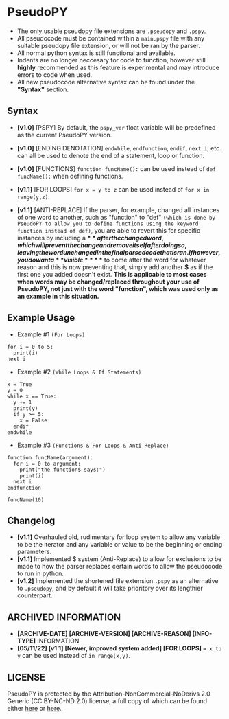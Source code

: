# PseudoPY
- The only usable pseudopy file extensions are `.pseudopy` and `.pspy`.
- All pseudocode must be contained within a `main.pspy` file with any suitable pseudopy file extension, or will not be ran by the parser.
- All normal python syntax is still functional and available.
- Indents are no longer neccesary for code to function, however still **highly** recommended as this feature is experimental and may introduce errors to code when used.
- All new pseudocode alternative syntax can be found under the **"Syntax"** section.

## Syntax
- **[v1.0]** [PSPY] By default, the `pspy_ver` float variable will be predefined as the current PseudoPY version.
 
- **[v1.0]** [ENDING DENOTATION] `endwhile`, `endfunction`, `endif`, `next i`, etc. can all be used to denote the end of a statement, loop or function.

- **[v1.0]** [FUNCTIONS] `function funcName():` can be used instead of `def funcName():` when defining functions.

- **[v1.1]** [FOR LOOPS] `for x = y to z` can be used instead of `for x in range(y,z)`.

- **[v1.1]** [ANTI-REPLACE] If the parser, for example, changed all instances of one word to another, such as "function" to "def" `(which is done by PseudoPY to allow you to define functions using the keyword function instead of def)`, you are able to revert this for specific instances by including a **$** after the changed word, which will prevent the change and remove itself after doing so, leaving the word unchanged in the final parsed code that is ran. If however, you do want a **visible** **$** to come after the word for whatever reason and this is now preventing that, simply add another **$** as if the first one you added doesn't exist. **This is applicable to most cases when words may be changed/replaced throughout your use of PseudoPY, not just with the word "function", which was used only as an example in this situation.**

## Example Usage

- Example #1 `(For Loops)`
```
for i = 0 to 5:
  print(i)
next i
```

- Example #2 `(While Loops & If Statements)`
```
x = True
y = 0
while x == True:
  y += 1
  print(y)
  if y >= 5:
    x = False
  endif
endwhile
```

- Example #3 `(Functions & For Loops & Anti-Replace)`
```
function funcName(argument):
  for i = 0 to argument:
    print("the function$ says:")
    print(i)
  next i
endfunction

funcName(10)
```

## Changelog
- **[v1.1]** Overhauled old, rudimentary for loop system to allow any variable to be the iterator and any variable or value to be the beginning or ending parameters.
- **[v1.1]** Implemented $ system (Anti-Replace) to allow for exclusions to be made to how the parser replaces certain words to allow the pseudocode to run in python.
- **[v1.2]** Implemented the shortened file extension `.pspy` as an alternative to `.pseudopy`, and by default it will take prioritory over its lengthier counterpart.

## ARCHIVED INFORMATION
- **[ARCHIVE-DATE] [ARCHIVE-VERSION] [ARCHIVE-REASON] [INFO-TYPE]** INFORMATION 
- **[05/11/22] [v1.1] [Newer, improved system added] [FOR LOOPS]** `= x to y` can be used instead of `in range(x,y)`.

## LICENSE
PseudoPY is protected by the Attribution-NonCommercial-NoDerivs 2.0 Generic (CC BY-NC-ND 2.0) license, a full copy of which can be found either [here](https://creativecommons.org/licenses/by-nc-nd/2.0/legalcode) or [here](https://github.com/LucasCur/pseudopy/blob/main/LICENSE).
